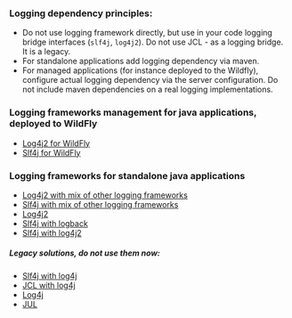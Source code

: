 ### Logging dependency principles:

- Do not use logging framework directly,
  but use in your code logging bridge interfaces
  (`slf4j`, `log4j2`).
  Do not use JCL - as a logging bridge. It is a legacy.
- For standalone applications add logging dependency via maven.
- For managed applications (for instance deployed to the Wildfly), 
  configure actual logging dependency via the server configuration.
  Do not include maven dependencies on a real logging implementations.


### Logging frameworks management for java applications, deployed to WildFly

- [Log4j2 for WildFly](log4j2_wildfly/README.md)
- [Slf4j for WildFly](slf4j_wildfly/README.md)

### Logging frameworks for standalone java applications

- [Log4j2 with mix of other logging frameworks](log4j2_mix/README.md)
- [Slf4j with mix of other logging frameworks](slf4j_mix/README.md)
- [Log4j2](log4j2/README.md)
- [Slf4j with logback](slf4j_logback/README.md)
- [Slf4j with log4j2](slf4j_log4j2/README.md)
  
##### Legacy solutions, do not use them now:
- [Slf4j with log4j](slf4j_log4j2/README.md)
- [JCL with log4j](jcl_log4j/README.md)
- [Log4j](log4j/README.md)
- [JUL](jul/README.md)


